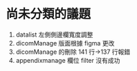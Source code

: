 # 尚未分類的議題

1. datalist 左側側邊欄寬度調整
2. dicomManage 版面根據 figma 更改
3. dicomManage 的刪除 141 行->137 行報錯
4. appendixmanage 欄位 filter 沒有成功
